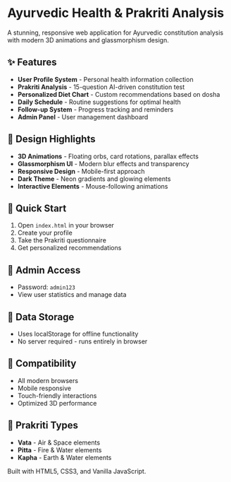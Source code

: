 #  Ayurvedic Health & Prakriti Analysis

A stunning, responsive web application for Ayurvedic constitution analysis with modern 3D animations and glassmorphism design.

## ✨ Features

- **User Profile System** - Personal health information collection
- **Prakriti Analysis** - 15-question AI-driven constitution test
- **Personalized Diet Chart** - Custom recommendations based on dosha
- **Daily Schedule** - Routine suggestions for optimal health
- **Follow-up System** - Progress tracking and reminders
- **Admin Panel** - User management dashboard

## 🎨 Design Highlights

- **3D Animations** - Floating orbs, card rotations, parallax effects
- **Glassmorphism UI** - Modern blur effects and transparency
- **Responsive Design** - Mobile-first approach
- **Dark Theme** - Neon gradients and glowing elements
- **Interactive Elements** - Mouse-following animations

## 🚀 Quick Start

1. Open `index.html` in your browser
2. Create your profile
3. Take the Prakriti questionnaire
4. Get personalized recommendations

## 🔐 Admin Access

- Password: `admin123`
- View user statistics and manage data

## 💾 Data Storage

- Uses localStorage for offline functionality
- No server required - runs entirely in browser

## 📱 Compatibility

- All modern browsers
- Mobile responsive
- Touch-friendly interactions
- Optimized 3D performance

## 🎯 Prakriti Types

- **Vata** - Air & Space elements
- **Pitta** - Fire & Water elements  
- **Kapha** - Earth & Water elements

Built with HTML5, CSS3, and Vanilla JavaScript.